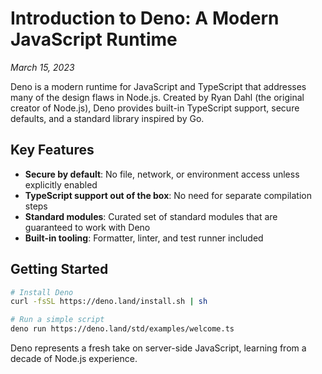 # Introduction to Deno: A Modern JavaScript Runtime

_March 15, 2023_

Deno is a modern runtime for JavaScript and TypeScript that addresses many of
the design flaws in Node.js. Created by Ryan Dahl (the original creator of
Node.js), Deno provides built-in TypeScript support, secure defaults, and a
standard library inspired by Go.

## Key Features

- **Secure by default**: No file, network, or environment access unless
  explicitly enabled
- **TypeScript support out of the box**: No need for separate compilation steps
- **Standard modules**: Curated set of standard modules that are guaranteed to
  work with Deno
- **Built-in tooling**: Formatter, linter, and test runner included

## Getting Started

```bash
# Install Deno
curl -fsSL https://deno.land/install.sh | sh

# Run a simple script
deno run https://deno.land/std/examples/welcome.ts
```

Deno represents a fresh take on server-side JavaScript, learning from a decade
of Node.js experience.
